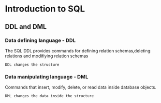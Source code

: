 # Introduction to SQL

## DDL and DML
### Data defining language - DDL
The SQL DDL provides commands for defining relation schemas,deleting relations and modifiying relation schemas
```
DDL changes the structure
```
### Data manipulating language - DML
Commands that insert, modify, delete, or read data inside database objects.
```
DML changes the data inside the structure
```
